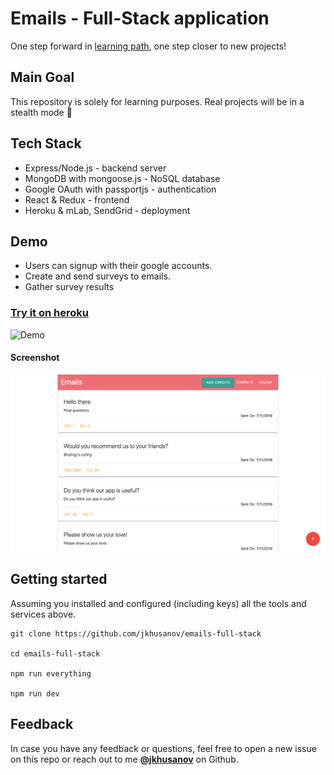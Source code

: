 # Emails - Full-Stack application

One step forward in [learning path](https://www.udemy.com/node-with-react-fullstack-web-development), one step closer to new projects!

## Main Goal

This repository is solely for learning purposes. Real projects will be in a stealth mode 👻

## Tech Stack

- Express/Node.js - backend server
- MongoDB with mongoose.js - NoSQL database
- Google OAuth with passportjs - authentication
- React & Redux - frontend
- Heroku & mLab, SendGrid - deployment

## Demo

- Users can signup with their google accounts.
- Create and send surveys to emails.
- Gather survey results

### [Try it on heroku](https://emails-full-stack.herokuapp.com)

![Demo](https://github.com/jkhusanov/emails-full-stack/blob/master/demo/demo.gif)

#### Screenshot

<img src="./demo/1.png">

## Getting started

Assuming you installed and configured (including keys) all the tools and services above.

```
git clone https://github.com/jkhusanov/emails-full-stack

cd emails-full-stack

npm run everything

npm run dev
```

## Feedback

In case you have any feedback or questions, feel free to open a new issue on this repo or reach out to me [**@jkhusanov**](https://github.com/jkhusanov) on Github.
